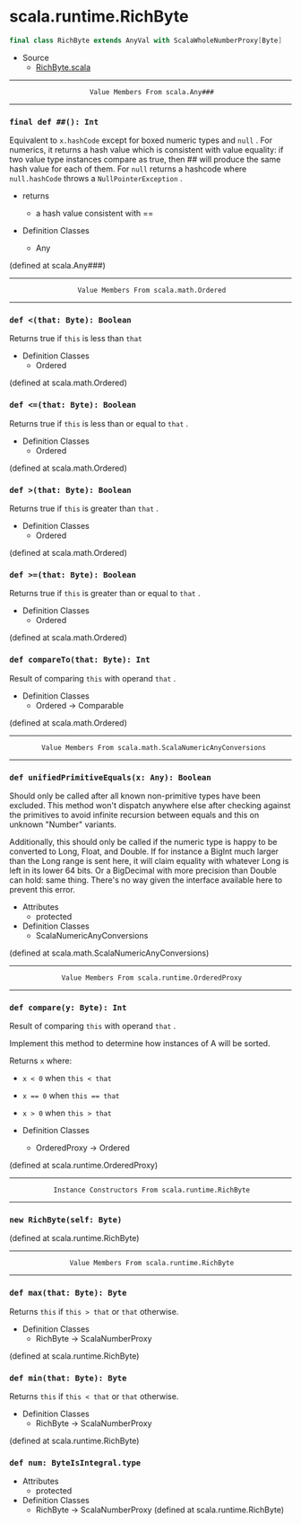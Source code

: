
#                            scala.runtime.RichByte                            #

```scala
final class RichByte extends AnyVal with ScalaWholeNumberProxy[Byte]
```

* Source
  * [RichByte.scala](https://github.com/scala/scala/tree/6d09a1ba5f/src/library/scala/runtime/RichByte.scala#L1)


--------------------------------------------------------------------------------
                        Value Members From scala.Any###
--------------------------------------------------------------------------------


### `final def ##(): Int`                                                    ###

Equivalent to `x.hashCode` except for boxed numeric types and `null` . For
numerics, it returns a hash value which is consistent with value equality: if
two value type instances compare as true, then ## will produce the same hash
value for each of them. For `null` returns a hashcode where `null.hashCode`
throws a `NullPointerException` .

* returns
  * a hash value consistent with ==

* Definition Classes
  * Any

(defined at scala.Any###)


--------------------------------------------------------------------------------
                     Value Members From scala.math.Ordered
--------------------------------------------------------------------------------


### `def <(that: Byte): Boolean`                                             ###

Returns true if `this` is less than `that`

* Definition Classes
  * Ordered

(defined at scala.math.Ordered)


### `def <=(that: Byte): Boolean`                                            ###

Returns true if `this` is less than or equal to `that` .

* Definition Classes
  * Ordered

(defined at scala.math.Ordered)


### `def >(that: Byte): Boolean`                                             ###

Returns true if `this` is greater than `that` .

* Definition Classes
  * Ordered

(defined at scala.math.Ordered)


### `def >=(that: Byte): Boolean`                                            ###

Returns true if `this` is greater than or equal to `that` .

* Definition Classes
  * Ordered

(defined at scala.math.Ordered)


### `def compareTo(that: Byte): Int`                                         ###

Result of comparing `this` with operand `that` .

* Definition Classes
  * Ordered → Comparable

(defined at scala.math.Ordered)


--------------------------------------------------------------------------------
            Value Members From scala.math.ScalaNumericAnyConversions
--------------------------------------------------------------------------------


### `def unifiedPrimitiveEquals(x: Any): Boolean`                            ###

Should only be called after all known non-primitive types have been excluded.
This method won't dispatch anywhere else after checking against the primitives
to avoid infinite recursion between equals and this on unknown "Number"
variants.

Additionally, this should only be called if the numeric type is happy to be
converted to Long, Float, and Double. If for instance a BigInt much larger than
the Long range is sent here, it will claim equality with whatever Long is left
in its lower 64 bits. Or a BigDecimal with more precision than Double can hold:
same thing. There's no way given the interface available here to prevent this
error.

* Attributes
  * protected
* Definition Classes
  * ScalaNumericAnyConversions

(defined at scala.math.ScalaNumericAnyConversions)


--------------------------------------------------------------------------------
                 Value Members From scala.runtime.OrderedProxy
--------------------------------------------------------------------------------


### `def compare(y: Byte): Int`                                              ###

Result of comparing `this` with operand `that` .

Implement this method to determine how instances of A will be sorted.

Returns `x` where:

*  `x < 0` when `this < that`
*  `x == 0` when `this == that`
*  `x > 0` when `this > that`

* Definition Classes
  * OrderedProxy → Ordered

(defined at scala.runtime.OrderedProxy)


--------------------------------------------------------------------------------
               Instance Constructors From scala.runtime.RichByte
--------------------------------------------------------------------------------


### `new RichByte(self: Byte)`                                               ###

(defined at scala.runtime.RichByte)


--------------------------------------------------------------------------------
                   Value Members From scala.runtime.RichByte
--------------------------------------------------------------------------------


### `def max(that: Byte): Byte`                                              ###

Returns `this` if `this > that` or `that` otherwise.

* Definition Classes
  * RichByte → ScalaNumberProxy

(defined at scala.runtime.RichByte)


### `def min(that: Byte): Byte`                                              ###

Returns `this` if `this < that` or `that` otherwise.

* Definition Classes
  * RichByte → ScalaNumberProxy

(defined at scala.runtime.RichByte)


### `def num: ByteIsIntegral.type`                                           ###

* Attributes
  * protected
* Definition Classes
  * RichByte → ScalaNumberProxy
(defined at scala.runtime.RichByte)
